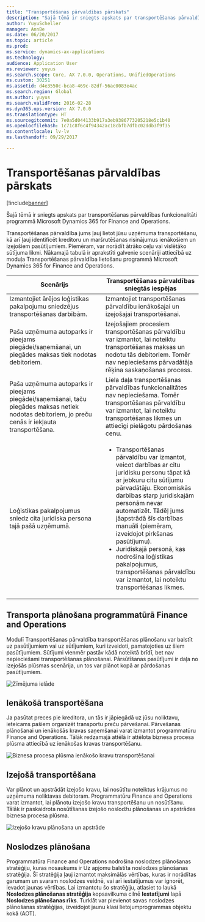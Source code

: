 ```yaml
---
title: "Transportēšanas pārvaldības pārskats"
description: "Šajā tēmā ir sniegts apskats par transportēšanas pārvaldības funkcionalitāti programmā Microsoft Dynamics 365 for Finance and Operations."
author: YuyuScheller
manager: AnnBe
ms.date: 06/20/2017
ms.topic: article
ms.prod: 
ms.service: dynamics-ax-applications
ms.technology: 
audience: Application User
ms.reviewer: yuyus
ms.search.scope: Core, AX 7.0.0, Operations, UnifiedOperations
ms.custom: 30251
ms.assetid: d4e3550c-bca8-469c-82df-56ac0083e4ac
ms.search.region: Global
ms.author: yuyus
ms.search.validFrom: 2016-02-28
ms.dyn365.ops.version: AX 7.0.0
ms.translationtype: HT
ms.sourcegitcommit: 7e0a5d044133b917a3eb9386773205218e5c1b40
ms.openlocfilehash: 1c71c8f6c4f94342ac18cbfb7dfbc02ddb3f9f35
ms.contentlocale: lv-lv
ms.lasthandoff: 09/29/2017

---
```


# <a name="transportation-management-overview"></a>Transportēšanas pārvaldības pārskats

[!include[banner](../includes/banner.md)]


Šajā tēmā ir sniegts apskats par transportēšanas pārvaldības funkcionalitāti programmā Microsoft Dynamics 365 for Finance and Operations.

Transportēšanas pārvaldība jums ļauj lietot jūsu uzņēmuma transportēšanu, kā arī ļauj identificēt kreditoru un maršrutēšanas risinājumus ienākošiem un izejošiem pasūtījumiem. Piemēram, var norādīt ātrāko ceļu vai vislētāko sūtījuma likmi. Nākamajā tabulā ir aprakstīti galvenie scenāriji attiecībā uz moduļa Transportēšanas pārvaldība lietošanu programmā Microsoft Dynamics 365 for Finance and Operations.

<table>
<colgroup>
<col width="50%" />
<col width="50%" />
</colgroup>
<thead>
<tr class="header">
<th>Scenārijs</th>
<th>Transportēšanas pārvaldības sniegtās iespējas</th>
</tr>
</thead>
<tbody>
<tr class="odd">
<td>Izmantojiet ārējos loģistikas pakalpojumu sniedzējus transportēšanas darbībām.</td>
<td>Izmantojiet transportēšanas pārvaldību ienākošajai un izejošajai transportēšanai.</td>
</tr>
<tr class="even">
<td>Paša uzņēmuma autoparks ir pieejams piegādei/saņemšanai, un piegādes maksas tiek nodotas debitoriem.</td>
<td>Izejošajiem procesiem transportēšanas pārvaldību var izmantot, lai noteiktu transportēšanas maksas un nodotu tās debitoriem. Tomēr nav nepieciešams pārvadātāja rēķina saskaņošanas process.</td>
</tr>
<tr class="odd">
<td>Paša uzņēmuma autoparks ir pieejams piegādei/saņemšanai, taču piegādes maksas netiek nodotas debitoriem, jo preču cenās ir iekļauta transportēšana.</td>
<td>Liela daļa transportēšanas pārvaldības funkcionalitātes nav nepieciešama. Tomēr transportēšanas pārvaldību var izmantot, lai noteiktu transportēšanas likmes un attiecīgi pielāgotu pārdošanas cenu.</td>
</tr>
<tr class="even">
<td>Loģistikas pakalpojumus sniedz cita juridiska persona tajā pašā uzņēmumā.</td>
<td><ul>
<li>Transportēšanas pārvaldību var izmantot, veicot darbības ar citu juridisku personu tāpat kā ar jebkuru citu sūtījumu pārvadātāju. Ekonomiskās darbības starp juridiskajām personām nevar automatizēt. Tādēļ jums jāapstrādā šīs darbības manuāli (piemēram, izveidojot pirkšanas pasūtījumu).</li>
<li>Juridiskajā personā, kas nodrošina loģistikas pakalpojumus, transportēšanas pārvaldību var izmantot, lai noteiktu transportēšanas likmes.</li>
</ul></td>
</tr>
</tbody>
</table>

## <a name="planning-transportation-in-finance-and-operations"></a>Transporta plānošana programmatūrā Finance and Operations
Modulī Transportēšanas pārvaldība transportēšanas plānošanu var balstīt uz pasūtījumiem vai uz sūtījumiem, kuri izveidoti, pamatojoties uz šiem pasūtījumiem. Sūtījumi vienmēr pastāv kādā noteiktā brīdī, bet nav nepieciešami transportēšanas plānošanai. Pārsūtīšanas pasūtījumi ir daļa no izejošās plūsmas scenārija, un tos var plānot kopā ar pārdošanas pasūtījumiem. 

![Zīmējuma ielāde](./media/Load-drawing1-1024x477.jpg)

## <a name="inbound-transportation"></a>Ienākošā transportēšana
Ja pasūtat preces pie kreditora, un tās ir jāpiegādā uz jūsu noliktavu, ieteicams pašiem organizēt transportu preču pārvešanai. Pārvešanas plānošanai un ienākošās kravas saņemšanai varat izmantot programmatūru Finance and Operations. Tālāk redzamajā attēlā ir attēlota biznesa procesa plūsma attiecībā uz ienākošas kravas transportēšanu. 

![Biznesa procesa plūsma ienākošo kravu transportēšanai](./media/Businessprocessflowforinboundloadtransportation.jpg)

## <a name="outbound-transportation"></a>Izejošā transportēšana
Var plānot un apstrādāt izejošo kravu, lai nosūtītu noteiktus krājumus no uzņēmuma noliktavas debitoram. Programmatūru Finance and Operations varat izmantot, lai plānotu izejošo kravu transportēšanu un nosūtīšanu. Tālāk ir paskaidrota nosūtīšanas izejošo noslodžu plānošanas un apstrādes biznesa procesa plūsma. 

![Izejošo kravu plānošana un apstrāde](./media/Planningandprocessingoutboundloads.jpg)

## <a name="load-building"></a>Noslodzes plānošana
Programmatūra Finance and Operations nodrošina noslodzes plānošanas stratēģiju, kuras nosaukums ir Uz apjomu balstīta noslodzes plānošanas stratēģija. Šī stratēģija ļauj izmantot maksimālās vērtības, kuras ir norādītas garumam un svaram noslodzes veidnē, vai arī iestatījumus var ignorēt, ievadot jaunas vērtības. Lai izmantotu šo stratēģiju, atlasiet to laukā **Noslodzes plānošanas stratēģija** kopsavilkuma cilnē **Iestatījumi** lapā **Noslodzes plānošanas rīks**. Turklāt var pievienot savas noslodzes plānošanas stratēģijas, izveidojot jaunu klasi lietojumprogrammas objektu kokā (AOT).




